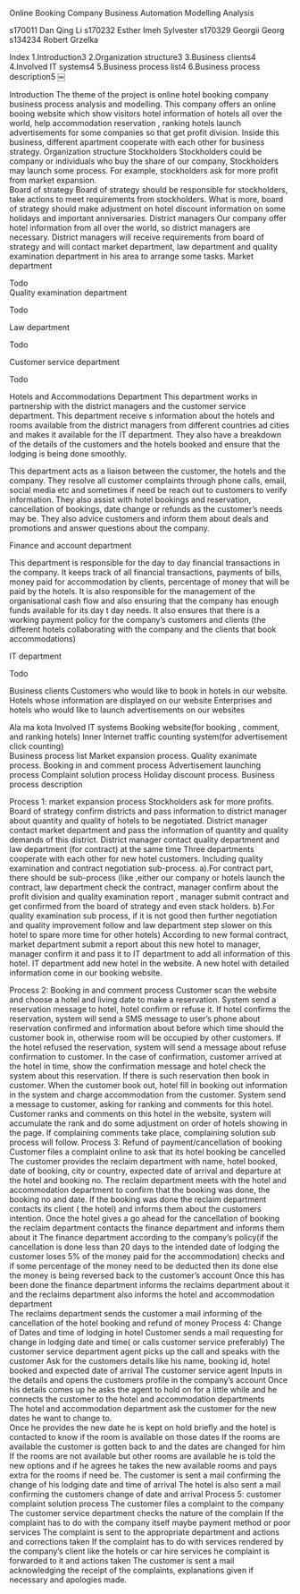 
 
Online Booking Company Business Automation Modelling Analysis 
 
 
 
 
 
 
 s170011                    Dan Qing Li 
s170232  Esther Imeh Sylvester 
s170329             Georgii Georg 
s134234             Robert Grzelka 
 
 
 
 
 
 
 
 
 
 
 
 
 
 
 
​Index 
1.Introduction3 
2.Organization structure3 
3.Business clients4 
4.Involved IT systems4 
5.Business process list4 
6.Business process description5 
￼​ 
 
 
 
 
 
 
 
 
 
 
 
 
 
 
 
 
 
 
 
 
 
 
 
Introduction 
The theme of the project is online hotel booking company business process analysis and modelling. This company offers an online booing website which show visitors hotel information of hotels all over the world, help accommodation reservation , ranking hotels launch advertisements for some companies so that get profit division. Inside this business, different apartment cooperate with each other for business strategy. 
Organization structure 
Stockholders 
Stockholders could be company or individuals who buy the share of our company, Stockholders may launch some process. For example, stockholders ask for more profit from market expansion.  
Board of strategy 
Board of strategy should be responsible for stockholders, take actions to meet requirements from stockholders. What is more, board of strategy should make adjustment on hotel discount information on some holidays and important anniversaries. 
District managers 
Our company offer hotel information from all over the world, so district managers are necessary. District managers will receive requirements from board of strategy and will contact market department, law department and quality examination department in his area to arrange some tasks. 
Market department 
 
 
Todo  
Quality examination department 
 
 
Todo  
 
Law department 
  
 
Todo  
 
Customer service department 
 
 
Todo  
 
 
Hotels and Accommodations Department 
This department works in partnership with the district managers and the customer service department. This department receive s information about the hotels and rooms available from the district managers from different countries ad cities and makes it available for the IT department. They also have a breakdown of the details of the customers and the hotels booked and ensure that the lodging is being done smoothly.  
 
 This department acts as a liaison between the customer, the hotels and the company. They resolve all customer complaints through phone calls, email, social media etc and sometimes if need be reach out to customers to verify information. They also assist with hotel bookings and reservation, cancellation of bookings, date change or refunds as the customer’s needs may be. They also advice customers and inform them about deals and promotions and answer questions about the company. 
 
Finance and account department 
 
 This department is responsible for the day to day financial transactions in the company. It keeps track of all financial transactions, payments of bills, money paid for accommodation by clients, percentage of money that will be paid by the hotels. It is also responsible for the management of the organisational cash flow and also ensuring that the company has enough funds available for its day t day needs. It also ensures that there is a working payment policy for the company’s customers and clients (the different hotels collaborating with the company and the clients that book accommodations) 
 
 
IT department 
 
Todo  
 
Business clients 
Customers who would like to book in hotels in our website. 
Hotels whose information are displayed on our website 
Enterprises and hotels who would like to launch advertisements on our websites 
 
Ala ma kota 
Involved IT systems 
Booking website(for booking , comment, and ranking hotels) 
Inner Internet traffic counting system(for advertisement click counting)  
Business process list 
Market expansion process. 
Quality exanimate process. 
Booking in and comment process 
Advertisement launching process 
Complaint solution process 
Holiday discount process. 
Business process description 
 
Process 1: market expansion process 
Stockholders ask for more profits. 
Board of strategy confirm districts and pass information to district manager about quantity and quality of hotels to be negotiated. 
District manager contact market department and pass the information of quantity and quality demands of this district. 
District manager contact quality department and law department (for contract) at the same time 
Three departments cooperate with each other for new hotel customers. Including quality examination and contract negotiation sub-process. a).For contract part, there should be sub-process (like ,either our company or hotels launch the contract, law department check the contract, manager confirm about the profit division and quality examination report , manager submit contract and get confirmed from the board of strategy and even stack holders.  b).For quality examination sub process, if it is not good then further negotiation and quality improvement follow and law department step slower on this hotel to spare more time for other hotels) 
According to new formal contract, market department submit a report about this new hotel to manager, manager confirm it and pass it to IT department to add all information of this hotel. 
IT department add new hotel in the website. A new hotel with detailed information come in our booking website.  
 
 
Process 2: Booking in and comment process 
Customer scan the website and choose a hotel and living date to make a reservation. 
System send a reservation message to hotel, hotel confirm or refuse it. 
If hotel confirms the reservation, system will send a SMS message to user’s phone about reservation confirmed and information about before which time should the customer book in, otherwise room will be occupied by other customers. 
If the hotel refused the reservation, system will send a message about refuse confirmation to customer. 
In the case of confirmation, customer arrived at the hotel in time, show the confirmation message and hotel check the system about this reservation. If there is such reservation then book in customer. 
When the customer book out, hotel fill in booking out information in the system and charge accommodation from the customer. System send a message to customer, asking for ranking and comments for this hotel. 
Customer ranks and comments on this hotel in the website, system will accumulate the rank and do some adjustment on order of hotels showing in the page. 
If complaining comments take place, complaining solution sub process will follow. 
Process 3: Refund of payment/cancellation of booking 
Customer files a complaint online to ask that its hotel booking be cancelled  
The customer provides the reclaim department with name, hotel booked, date of booking, city or country, expected date of arrival and departure at the hotel and booking no. 
The reclaim department meets with the hotel and accommodation department to confirm that the booking was done, the booking no and date. 
If the booking was done the reclaim department contacts its client ( the hotel) and informs them about the customers intention. 
Once the hotel gives a go ahead for the cancellation of booking the reclaim department contacts the finance department and informs them about it 
The finance department according to the company’s policy(if the cancellation is done less than 20 days to the intended date of lodging the customer loses 5% of the money paid for the accommodation) checks and if some percentage of the money need to be deducted then its done else the money is being reversed back to the customer’s account 
Once this has been done the finance department informs  the reclaims department about it and the reclaims department also informs the hotel and accommodation department  
The reclaims department sends the customer a mail informing of the cancellation of the hotel booking and refund of money 
Process 4: Change of Dates and time of lodging in hotel 
Customer sends a mail requesting for change in lodging date and time( or calls customer service preferably) 
The customer service department agent picks up the call and speaks with the customer 
Ask for the customers details like his name, booking id,  hotel booked and expected date of arrival 
The customer service agent Inputs in the details and opens the customers profile in the company’s account 
Once his details comes up he asks the agent to hold on for a little while and he connects the customer to the hotel and accommodation departments  
The hotel and accommodation department ask the customer for the new dates he want to change to.  
Once he provides the new date he is kept on hold briefly and the hotel is contacted to know if the room is available on those dates 
If the rooms are available the customer is gotten back to and the dates are changed for him 
If the rooms are not available but other rooms are available he is told the new options and if he agrees he takes the new available rooms and pays extra for the rooms if need be. 
The customer is sent a mail confirming the change of his lodging date and time of arrival 
The hotel is also sent a mail confirming the customers change of date and arrival 
Process 5: customer complaint solution process 
The customer files a complaint to the company 
The customer service department checks the nature of the complain 
If the complaint has to do with the company itself maybe payment method or poor services 
The complaint is sent to the appropriate department and actions and corrections taken 
If the complaint has to do with services rendered by the company’s client like the hotels or car hire services he complaint is forwarded to it and actions taken 
The customer is sent a mail acknowledging the receipt of the complaints, explanations given if necessary and apologies made. 
 
